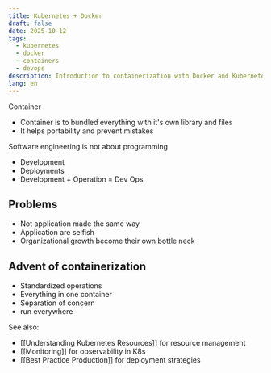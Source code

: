 ```yaml
---
title: Kubernetes + Docker
draft: false
date: 2025-10-12
tags:
  - kubernetes
  - docker
  - containers
  - devops
description: Introduction to containerization with Docker and Kubernetes
lang: en
---
```


Container

- Container is to bundled everything with it's own library and files
- It helps portability and prevent mistakes

Software engineering is not about programming

- Development
- Deployments
- Development + Operation = Dev Ops

## Problems

- Not application made the same way
- Application are selfish
- Organizational growth become their own bottle neck

## Advent of containerization

- Standardized operations
- Everything in one container
- Separation of concern
- run everywhere

See also:
- [[Understanding Kubernetes Resources]] for resource management
- [[Monitoring]] for observability in K8s
- [[Best Practice Production]] for deployment strategies
